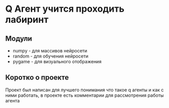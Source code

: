 # Q Агент учится проходить лабиринт
## Модули
- numpy - для массивов нейросети
- random - для обучения нейросети
- pygame - для визуального отображения

## Коротко о проекте

Проект был написан для лучшего понимания что такое q агенты и как с ними работать, в проекте есть комментарии для рассмотрения работы агента
